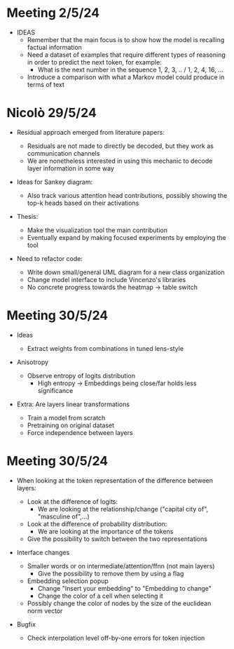 # Meeting 2/5/24

- IDEAS
    - Remember that the main focus is to show how the model is recalling factual information
    - Need a dataset of examples that require different types of reasoning in order to predict the next token, for example:
        - What is the next number in the sequence 1, 2, 3, .. / 1, 2, 4, 16, ...
    - Introduce a comparison with what a Markov model could produce in terms of text

# Nicolò 29/5/24

- Residual approach emerged from literature papers:
    - Residuals are not made to directly be decoded, but they work as communication channels
    - We are nonetheless interested in using this mechanic to decode layer information in some way

- Ideas for Sankey diagram:
    - Also track various attention head contributions, possibly showing the top-k heads based on their activations

- Thesis:
    - Make the visualization tool the main contribution
    - Eventually expand by making focused experiments by employing the tool

- Need to refactor code:
    - Write down small/general UML diagram for a new class organization
    - Change model interface to include Vincenzo's libraries
    - No concrete progress towards the heatmap -> table switch

# Meeting 30/5/24

- Ideas
    - Extract weights from combinations in tuned lens-style

- Anisotropy
    - Observe entropy of logits distribution
        - High entropy -> Embeddings being close/far holds less significance

- Extra: Are layers linear transformations
    - Train a model from scratch
    - Pretraining on original dataset
    - Force independence between layers

# Meeting 30/5/24

- When looking at the token representation of the difference between layers:
    - Look at the difference of logits:
        - We are looking at the relationship/change ("capital city of", "masculine of",...)
    - Look at the difference of probability distribution:
        - We are looking at the importance of the tokens
    - Give the possibility to switch between the two representations

- Interface changes
    - Smaller words or on intermediate/attention/ffnn (not main layers)
        - Give the possibility to remove them by using a flag
    - Embedding selection popup
        - Change "Insert your embedding" to "Embedding to change"
        - Change the color of a cell when selecting it
    - Possibly change the color of nodes by the size of the euclidean norm vector

- Bugfix
    - Check interpolation level off-by-one errors for token injection